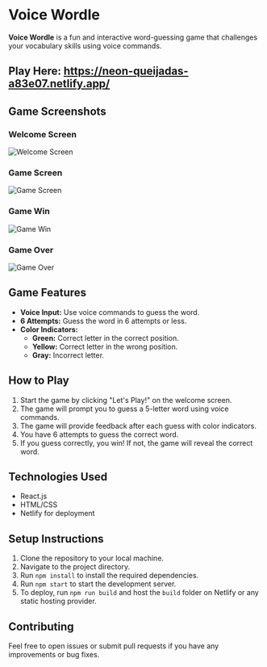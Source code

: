 # Voice Wordle

**Voice Wordle** is a fun and interactive word-guessing game that challenges your vocabulary skills using voice commands.

## Play Here: https://neon-queijadas-a83e07.netlify.app/

## Game Screenshots

### Welcome Screen
![Welcome Screen](![Screenshot_20240831_014043](https://github.com/user-attachments/assets/3c14bd63-bda2-4cd6-9973-dde2c7218cc8)
)

### Game Screen
![Game Screen](![Screenshot_20240831_014048](https://github.com/user-attachments/assets/6a8c0e1c-ec29-4a31-8ccf-efb962046f95)
)

### Game Win
![Game Win](![Screenshot_20240831_014650](https://github.com/user-attachments/assets/acdba6f3-97f3-4821-aebf-c16e394d3229)
)

### Game Over
![Game Over](![Screenshot_20240831_014029](https://github.com/user-attachments/assets/e322eb84-a949-4c84-b400-fe3f49b8d740)
)

## Game Features

- **Voice Input:** Use voice commands to guess the word.
- **6 Attempts:** Guess the word in 6 attempts or less.
- **Color Indicators:** 
  - **Green:** Correct letter in the correct position.
  - **Yellow:** Correct letter in the wrong position.
  - **Gray:** Incorrect letter.

## How to Play

1. Start the game by clicking "Let's Play!" on the welcome screen.
2. The game will prompt you to guess a 5-letter word using voice commands.
3. The game will provide feedback after each guess with color indicators.
4. You have 6 attempts to guess the correct word.
5. If you guess correctly, you win! If not, the game will reveal the correct word.

## Technologies Used

- React.js
- HTML/CSS
- Netlify for deployment

## Setup Instructions

1. Clone the repository to your local machine.
2. Navigate to the project directory.
3. Run `npm install` to install the required dependencies.
4. Run `npm start` to start the development server.
5. To deploy, run `npm run build` and host the `build` folder on Netlify or any static hosting provider.

## Contributing

Feel free to open issues or submit pull requests if you have any improvements or bug fixes.
